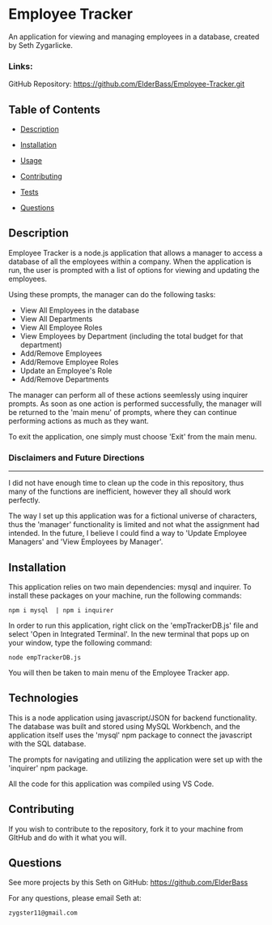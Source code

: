 # Employee Tracker 
An application for viewing and managing employees in a database, created by Seth Zygarlicke.

### Links:

GitHub Repository: https://github.com/ElderBass/Employee-Tracker.git
    


    
## Table of Contents

* [Description](#description)


* [Installation](#installation)

    
* [Usage](#usage)

    
* [Contributing](#contributing)

    
* [Tests](#tests)

    
* [Questions](#questions)




    
## Description

Employee Tracker is a node.js application that allows a manager to access a database of all the employees within a company. When the application is run, the user is prompted with a list of options for viewing and updating the employees. 

Using these prompts, the manager can do the following tasks:

* View All Employees in the database
* View All Departments
* View All Employee Roles
* View Employees by Department (including the total budget for that department)
* Add/Remove Employees
* Add/Remove Employee Roles
* Update an Employee's Role
* Add/Remove Departments

The manager can perform all of these actions seemlessly using inquirer prompts. As soon as one action is performed successfully, the manager will be returned to the 'main menu' of prompts, where they can continue performing actions as much as they want.

To exit the application, one simply must choose 'Exit' from the main menu. 

### Disclaimers and Future Directions
-----------------------------

I did not have enough time to clean up the code in this repository, thus many of the functions are inefficient, however they all should work perfectly. 

The way I set up this application was for a fictional universe of characters, thus the 'manager' functionality is limited and not what the assignment had intended. In the future, I believe I could find a way to 'Update Employee Managers' and 'View Employees by Manager'. 


    
## Installation

    
This application relies on two main dependencies: mysql and inquirer. To install these packages on your machine, run the following commands:

```
npm i mysql  | npm i inquirer
```

In order to run this application, right click on the 'empTrackerDB.js' file and select 'Open in Integrated Terminal'. In the new terminal that pops up on your window, type the following command:

```
node empTrackerDB.js
```

You will then be taken to main menu of the Employee Tracker app. 
    
    
## Technologies

This is a node application using javascript/JSON for backend functionality. The database was built and stored using MySQL Workbench, and the application itself uses the 'mysql' npm package to connect the javascript with the SQL database. 

The prompts for navigating and utilizing the application were set up with the 'inquirer' npm package. 

All the code for this application was compiled using VS Code. 


    
## Contributing

    
If you wish to contribute to the repository, fork it to your machine from GItHub and do with it what you will. 

    
    
## Questions

    
See more projects by this Seth on GitHub:  https://github.com/ElderBass

   
For any questions, please email Seth at:

    zygster11@gmail.com


    

    
